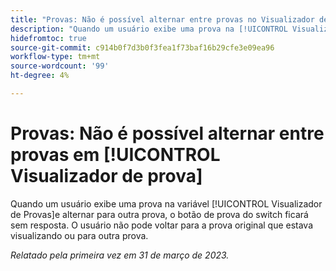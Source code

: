 ```yaml
---
title: "Provas: Não é possível alternar entre provas no Visualizador de Prova"
description: "Quando um usuário exibe uma prova na [!UICONTROL Visualizador de Provas]e alterna para outra versão, a lista suspensa de versão é desativada e o usuário não pode voltar para a versão original que estava visualizando ou para outra versão da prova."
hidefromtoc: true
source-git-commit: c914b0f7d3b0f3fea1f73baf16b29cfe3e09ea96
workflow-type: tm+mt
source-wordcount: '99'
ht-degree: 4%

---
```



# Provas: Não é possível alternar entre provas em [!UICONTROL Visualizador de prova]

Quando um usuário exibe uma prova na variável [!UICONTROL Visualizador de Provas]e alternar para outra prova, o botão de prova do switch ficará sem resposta. O usuário não pode voltar para a prova original que estava visualizando ou para outra prova.

_Relatado pela primeira vez em 31 de março de 2023._
